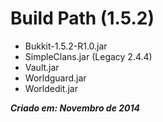# Build Path (1.5.2)
 - Bukkit-1.5.2-R1.0.jar
 - SimpleClans.jar (Legacy 2.4.4)
 - Vault.jar
 - Worldguard.jar
 - Worldedit.jar
 
***Criado em: Novembro de 2014***
